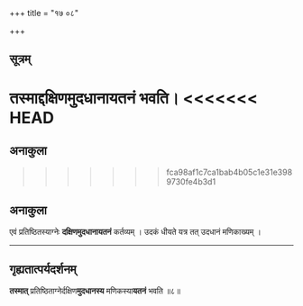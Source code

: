 +++
title = "१७ ०८"

+++
## सूत्रम्
तस्माद्दक्षिणमुदधानायतनं भवति।
<<<<<<< HEAD
=======
## अनाकुला
>>>>>>> fca98af1c7ca1bab4b05c1e31e3989730fe4b3d1

## अनाकुला
एवं प्रतिष्ठितस्याग्नेः **दक्षिणमुदधानायतनं** कर्तव्यम् ।
उदकं धीयते यत्र तत् उदधानं मणिकाख्यम् ।
________________________

## गृह्यतात्पर्यदर्शनम्
**तस्मात्** प्रतिष्ठिताग्नेर्दक्षिण**मुदधानस्य** मणिकस्या**यतनं** भवति ॥८॥
